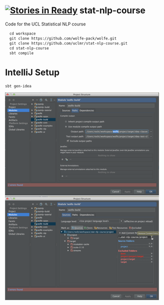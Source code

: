 [![Stories in Ready](https://badge.waffle.io/uclmr/stat-nlp-course.png?label=ready&title=Ready)](https://waffle.io/uclmr/stat-nlp-course)
stat-nlp-course
===============

Code for the UCL Statistical NLP course

```
  cd workspace
  git clone https://github.com/wolfe-pack/wolfe.git
  git clone https://github.com/uclmr/stat-nlp-course.git
  cd stat-nlp-course
  sbt compile
```

# IntelliJ Setup

```
sbt gen-idea
```

![IntelliJ Setup 1](/statnlp-tutorial/src/main/resources/setup/setup1.png)
![IntelliJ Setup 2](/statnlp-tutorial/src/main/resources/setup/setup2.png)
